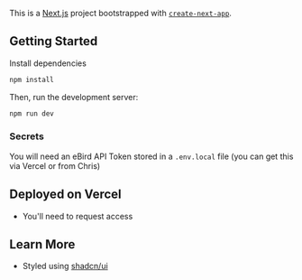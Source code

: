 This is a [Next.js](https://nextjs.org/) project bootstrapped with [`create-next-app`](https://github.com/vercel/next.js/tree/canary/packages/create-next-app).

## Getting Started

Install dependencies

```bash
npm install
```

Then, run the development server:

```bash
npm run dev
```

### Secrets

You will need an eBird API Token stored in a `.env.local` file (you can get this via Vercel or from Chris)

## Deployed on Vercel

- You'll need to request access

## Learn More

- Styled using [shadcn/ui](https://ui.shadcn.com/)
